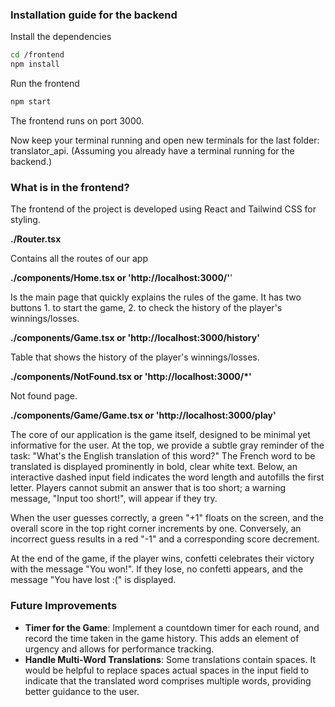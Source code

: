 ### Installation guide for the backend
Install the dependencies

```sh
cd /frontend
npm install
```

Run the frontend

```sh
npm start
```

The frontend runs on port 3000.

Now keep your terminal running and open new terminals for the last folder: translator_api. (Assuming you already have a terminal running for the backend.)

### What is in the frontend?
The frontend of the project is developed using React and Tailwind CSS for styling.

**./Router.tsx**

Contains all the routes of our app

**./components/Home.tsx or 'http://localhost:3000/'**'

Is the main page that quickly explains the rules of the game.
It has two buttons 1. to start the game, 2. to check the history of the player's winnings/losses.

**./components/Game.tsx or 'http://localhost:3000/history'**

Table that shows the history of the player's winnings/losses.

**./components/NotFound.tsx or 'http://localhost:3000/\*'**

Not found page.

**./components/Game/Game.tsx or 'http://localhost:3000/play'**

The core of our application is the game itself, designed to be minimal yet informative for the user. At the top, we provide a subtle gray reminder of the task: "What's the English translation of this word?" The French word to be translated is displayed prominently in bold, clear white text. Below, an interactive dashed input field indicates the word length and autofills the first letter. Players cannot submit an answer that is too short; a warning message, "Input too short!", will appear if they try.

When the user guesses correctly, a green "+1" floats on the screen, and the overall score in the top right corner increments by one. Conversely, an incorrect guess results in a red "-1" and a corresponding score decrement.

At the end of the game, if the player wins, confetti celebrates their victory with the message "You won!". If they lose, no confetti appears, and the message "You have lost :(" is displayed.


### Future Improvements
- **Timer for the Game**: Implement a countdown timer for each round, and record the time taken in the game history. This adds an element of urgency and allows for performance tracking.
- **Handle Multi-Word Translations**: Some translations contain spaces. It would be helpful to replace spaces actual spaces in the input field to indicate that the translated word comprises multiple words, providing better guidance to the user.
